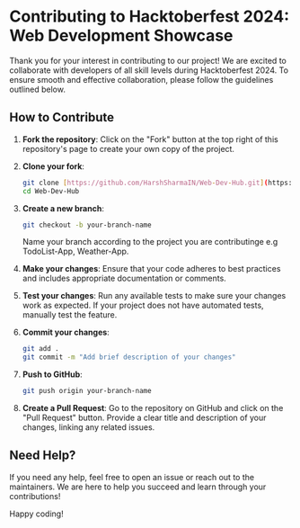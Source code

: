 
# Contributing to Hacktoberfest 2024: Web Development Showcase

Thank you for your interest in contributing to our project! We are excited to collaborate with developers of all skill levels during Hacktoberfest 2024. To ensure smooth and effective collaboration, please follow the guidelines outlined below.

## How to Contribute

1. **Fork the repository**: Click on the "Fork" button at the top right of this repository's page to create your own copy of the project.
2. **Clone your fork**:
   ```bash
   git clone [https://github.com/HarshSharmaIN/Web-Dev-Hub.git](https://github.com/HarshSharmaIN/Web-Dev-Hub.git)
   cd Web-Dev-Hub
   ```
3. **Create a new branch**:
   ```bash
   git checkout -b your-branch-name
   ```
   Name your branch according to the project you are contributinge e.g TodoList-App, Weather-App.

4. **Make your changes**: Ensure that your code adheres to best practices and includes appropriate documentation or comments.

5. **Test your changes**: Run any available tests to make sure your changes work as expected. If your project does not have automated tests, manually test the feature.

6. **Commit your changes**:
   ```bash
   git add .
   git commit -m "Add brief description of your changes"
   ```

7. **Push to GitHub**:
   ```bash
   git push origin your-branch-name
   ```

8. **Create a Pull Request**: Go to the repository on GitHub and click on the "Pull Request" button. Provide a clear title and description of your changes, linking any related issues.

## Need Help?

If you need any help, feel free to open an issue or reach out to the maintainers. We are here to help you succeed and learn through your contributions!

Happy coding!
